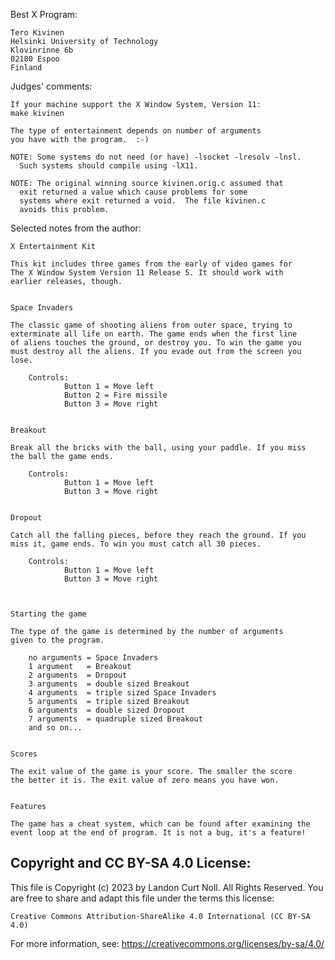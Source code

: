 Best X Program:

	Tero Kivinen
	Helsinki University of Technology
	Klovinrinne 6b
	02180 Espoo
	Finland


Judges' comments:

    If your machine support the X Window System, Version 11:
	make kivinen

    The type of entertainment depends on number of arguments
    you have with the program.  :-)

    NOTE: Some systems do not need (or have) -lsocket -lresolv -lnsl.
	  Such systems should compile using -lX11.

    NOTE: The original winning source kivinen.orig.c assumed that
	  exit returned a value which cause problems for some
	  systems where exit returned a void.  The file kivinen.c
	  avoids this problem.
	

Selected notes from the author:

    X Entertainment Kit

    This kit includes three games from the early of video games for
    The X Window System Version 11 Release 5. It should work with
    earlier releases, though.


    Space Invaders

    The classic game of shooting aliens from outer space, trying to
    exterminate all life on earth. The game ends when the first line
    of aliens touches the ground, or destroy you. To win the game you
    must destroy all the aliens. If you evade out from the screen you
    lose.

        Controls:
                Button 1 = Move left
                Button 2 = Fire missile
                Button 3 = Move right


    Breakout

    Break all the bricks with the ball, using your paddle. If you miss
    the ball the game ends.

        Controls:
                Button 1 = Move left
                Button 3 = Move right


    Dropout

    Catch all the falling pieces, before they reach the ground. If you
    miss it, game ends. To win you must catch all 30 pieces.

        Controls:
                Button 1 = Move left
                Button 3 = Move right



    Starting the game

    The type of the game is determined by the number of arguments
    given to the program.

        no arguments = Space Invaders
        1 argument   = Breakout
        2 arguments  = Dropout
        3 arguments  = double sized Breakout
        4 arguments  = triple sized Space Invaders
        5 arguments  = triple sized Breakout
        6 arguments  = double sized Dropout
        7 arguments  = quadruple sized Breakout
        and so on...


    Scores

    The exit value of the game is your score. The smaller the score
    the better it is. The exit value of zero means you have won.


    Features

    The game has a cheat system, which can be found after examining the
    event loop at the end of program. It is not a bug, it's a feature!

## Copyright and CC BY-SA 4.0 License:

This file is Copyright (c) 2023 by Landon Curt Noll.  All Rights Reserved.
You are free to share and adapt this file under the terms this license:

    Creative Commons Attribution-ShareAlike 4.0 International (CC BY-SA 4.0)

For more information, see: https://creativecommons.org/licenses/by-sa/4.0/
